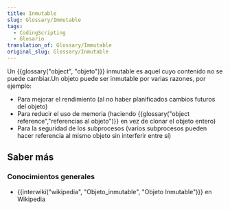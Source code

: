 ```yaml
---
title: Inmutable
slug: Glossary/Immutable
tags:
  - CodingScripting
  - Glosario
translation_of: Glossary/Immutable
original_slug: Glossary/Inmutable
---
```

Un {{glossary("object", "objeto")}} inmutable es aquel cuyo contenido no se puede cambiar.Un objeto puede ser inmutable por varias razones, por ejemplo:

- Para mejorar el rendimiento (al no haber planificados cambios futuros del objeto)
- Para reducir el uso de memoria (haciendo {{glossary("object reference","referencias al objeto")}} en vez de clonar el objeto entero)
- Para la seguridad de los subprocesos (varios subprocesos pueden hacer referencia al mismo objeto sin interferir entre sí)

## Saber más

### Conocimientos generales

- {{interwiki("wikipedia", "Objeto_inmutable", "Objeto Inmutable")}} en Wikipedia
